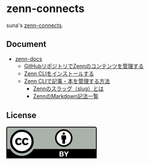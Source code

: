 # zenn-connects
suna's [zenn-connects](https://zenn.dev/necosuna).

## Document
* [zenn-docs](https://github.com/zenn-dev/zenn-docs)
  * [GitHubリポジトリでZennのコンテンツを管理する](https://zenn.dev/zenn/articles/connect-to-github)
  * [Zenn CLIをインストールする](https://zenn.dev/zenn/articles/install-zenn-cli)
  * [Zenn CLIで記事・本を管理する方法](https://zenn.dev/zenn/articles/zenn-cli-guide)
    * [Zennのスラッグ（slug）とは](https://zenn.dev/zenn/articles/what-is-slug)
    * [ZennのMarkdown記法一覧](https://zenn.dev/zenn/articles/markdown-guide)

## License
[![CC BY 4.0](https://raw.githubusercontent.com/ghsable/zenn-connects/main/.readme/images/by.svg)](https://creativecommons.org/licenses/by/4.0/)
